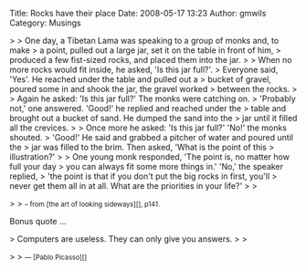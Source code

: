 Title: Rocks have their place
Date: 2008-05-17 13:23
Author: gmwils
Category: Musings

<p>
>
> One day, a Tibetan Lama was speaking to a group of monks and, to make
> a point, pulled out a large jar, set it on the table in front of him,
> produced a few fist-sized rocks, and placed them into the jar.
>
> When no more rocks would fit inside, he asked, 'Is this jar full?'.
> Everyone said, 'Yes'. He reached under the table and pulled out a
> bucket of gravel, poured some in and shook the jar, the gravel worked
> between the rocks.
>
> Again he asked: 'Is this jar full?' The monks were catching on.
> 'Probably not,' one answered. 'Good!' he replied and reached under the
> table and brought out a bucket of sand. He dumped the sand into the
> jar until it filled all the crevices.
>
> Once more he asked: 'Is this jar full?' 'No!' the monks shouted.
> 'Good!' He said and grabbed a pitcher of water and poured until the
> jar was filled to the brim. Then asked, 'What is the point of this
> illustration?'
>
> One young monk responded, 'The point is, no matter how full your day
> you can always fit some more things in.' 'No,' the speaker replied,
> 'the point is that if you don't put the big rocks in first, you'll
> never get them all in at all. What are the priorities in your life?'
>
> </p>
>
> <small>– from [the art of looking sideways][], p141.</small>

</p>

Bonus quote ...

</p>

<p>
> Computers are useless. They can only give you answers.
>
> </p>
>
> <small> — [Pablo Picasso][]</small>

</p>

  [the art of looking sideways]: http://pseudofish.com/blog/2007/12/09/looking-sideways-the-art-of/
  [Pablo Picasso]: http://en.wikiquote.org/wiki/Pablo_Picasso
